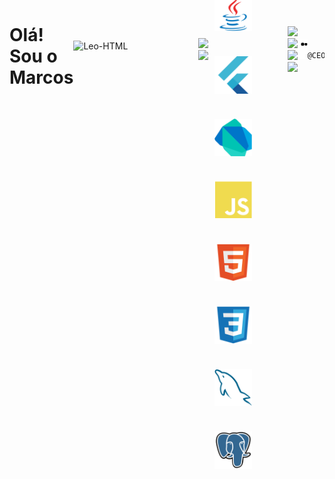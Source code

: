 
<div style="height: 60px; display: flex; justify-content: space-between; align-items: center;">
  <h1>Olá! Sou o Marcos</h1>
  <img alt="Leo-HTML" height="30" width="200" src="https://github.com/leonino/leonino/actions/workflows/generate_snake.yml/badge.svg">
<div>
	<a href="https://github.com/leonino"></a>
	<img height="180em" src="https://github-readme-stats.vercel.app/api?username=leonino&show_icons=true&theme=dracula&include_all_commits=true&count_private=true"/>
	<img height="180em" src="https://github-readme-stats.vercel.app/api/top-langs/?username=leonino&layout=compact&langs_count=7&theme=dracula"/>
</div>

<div style="height: 200px; display: flex; flex-wrap: wrap; justify-content: space-between; align-items: center;">
  <div style="padding: 10px; height: 80px; width: 80px;">
		<img align="center" alt="Leo-Java" height="60" width="60" src="https://raw.githubusercontent.com/devicons/devicon/master/icons/java/java-original.svg">
	</div>
  <div style="padding: 10px; height: 80px; width: 80px;">
		<img align="center" alt="Leo-Flutter" height="60" width="60" src="https://raw.githubusercontent.com/devicons/devicon/master/icons/flutter/flutter-original.svg">
	</div>
  <div style="padding: 10px; height: 80px; width: 80px;">
		<img align="center" alt="Leo-Dart" height="60" width="60" src="https://raw.githubusercontent.com/devicons/devicon/master/icons/dart/dart-original.svg">
	</div>
  <div style="padding: 10px; height: 80px; width: 80px;">
		<img align="center" alt="Leo-JS" height="60" width="60" src="https://raw.githubusercontent.com/devicons/devicon/master/icons/javascript/javascript-plain.svg">
	</div>
  <div style="padding: 10px; height: 80px; width: 80px;">
		<img align="center" alt="Leo-HTML" height="60" width="60" src="https://raw.githubusercontent.com/devicons/devicon/master/icons/html5/html5-original.svg">
	</div>
  <div style="padding: 10px; height: 80px; width: 80px;">
		<img align="center" alt="Leo-CSS3" height="60" width="60" src="https://raw.githubusercontent.com/devicons/devicon/master/icons/css3/css3-original.svg">
	</div>
  <div style="padding: 10px; height: 80px; width: 80px;">
		<img align="center" alt="Leo-MySQL" height="60" width="60" src="https://raw.githubusercontent.com/devicons/devicon/master/icons/mysql/mysql-original.svg">
	</div>
  <div style="padding: 10px; height: 80px; width: 80px;">
		<img align="center" alt="Leo-PostgreSQL" height="60" width="60" src="https://raw.githubusercontent.com/devicons/devicon/master/icons/postgresql/postgresql-original.svg">
	</div>
  <hr>
</div>

<div>
  <a href="https://www.instagram.com/marcos.ribeiro204/" target="_blank"><img src="https://img.shields.io/badge/-Instagram-%23E4405F?style=for-the-badge&logo=instagram&logoColor=white" target="_blank"></a>
	<a href="https://www.facebook.com/leoninopa/" target="_blank"><img src="
https://img.shields.io/badge/Facebook-1877F2?style=for-the-badge&logo=facebook&logoColor=white" target="_blank"></a>
  <a href = "mailto:slproger@gmail.com"><img src="https://img.shields.io/badge/-Gmail-%23333?style=for-the-badge&logo=gmail&logoColor=white" target="_blank"></a>
  <a href="https://www.linkedin.com/in/marcosribeiro33/" target="_blank"><img src="https://img.shields.io/badge/-LinkedIn-%230077B5?style=for-the-badge&logo=linkedin&logoColor=white" target="_blank"></a>
</div>

![snake gif](https://github.com/leonino/leonino/blob/output/github-contribution-grid-snake.svg )



```dart

@CEO('Solutil Sistemas')


```
